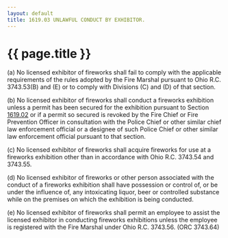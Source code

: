 ```yaml
---
layout: default 
title: 1619.03 UNLAWFUL CONDUCT BY EXHIBITOR.
---
```


{{ page.title }}
================

​(a) No licensed exhibitor of fireworks shall fail to comply with the
applicable requirements of the rules adopted by the Fire Marshal
pursuant to Ohio R.C. 3743.53(B) and (E) or to comply with Divisions (C)
and (D) of that section.

​(b) No licensed exhibitor of fireworks shall conduct a fireworks
exhibition unless a permit has been secured for the exhibition pursuant
to Section [1619.02](5ab8060d.html) or if a permit so secured is revoked
by the Fire Chief or Fire Prevention Officer in consultation with the
Police Chief or other similar chief law enforcement official or a
designee of such Police Chief or other similar law enforcement official
pursuant to that section.

​(c) No licensed exhibitor of fireworks shall acquire fireworks for use
at a fireworks exhibition other than in accordance with Ohio R.C.
3743.54 and 3743.55.

​(d) No licensed exhibitor of fireworks or other person associated with
the conduct of a fireworks exhibition shall have possession or control
of, or be under the influence of, any intoxicating liquor, beer or
controlled substance while on the premises on which the exhibition is
being conducted.

​(e) No licensed exhibitor of fireworks shall permit an employee to
assist the licensed exhibitor in conducting fireworks exhibitions unless
the employee is registered with the Fire Marshal under Ohio R.C.
3743.56. (ORC 3743.64)
